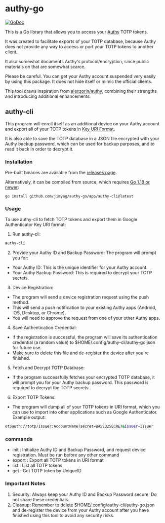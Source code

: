 # authy-go

[![GoDoc](https://godoc.org/github.com/jimyag/authy-go?status.svg)](https://godoc.org/github.com/jimyag/authy-go)

This is a Go library that allows you to access your [Authy](https://authy.com) TOTP tokens.

It was created to facilitate exports of your TOTP database, because Authy does not provide any way to access or port your TOTP tokens to another client.

It also somewhat documents Authy's protocol/encryption, since public materials on that are somewhat scarce.

Please be careful. You can get your Authy account suspended very easily by using this package. It does not hide itself or mimic the official clients.

This tool draws inspiration from [alexzorin/authy](https://github.com/alexzorin/authy), combining their strengths and introducing additional enhancements.

## authy-cli

This program will enroll itself as an additional device on your Authy account and export all of your TOTP tokens in [Key URI Format](https://github.com/google/google-authenticator/wiki/Key-Uri-Format).

It is also able to save the TOTP database in a JSON file encrypted with your Authy backup password, which can be used for backup purposes, and to read it back in order to decrypt it.

### Installation

Pre-built binaries are available from the [releases page](https://github.com/jimyag/authy-go/releases).

Alternatively, it can be compiled from source, which requires [Go 1.18 or newer](https://golang.org/doc/install):

```shell
go install github.com/jimyag/authy-go/app/authy-cli@latest
```

### Usage

To use authy-cli to fetch TOTP tokens and export them in Google Authenticator Key URI format:

1. Run authy-cli:

```bash
authy-cli
```

2. Provide your Authy ID and Backup Password:
The program will prompt you for:

- Your Authy ID: This is the unique identifier for your Authy account.
- Your Authy Backup Password: This is required to decrypt your TOTP secrets.

3. Device Registration:

- The program will send a device registration request using the push method.
- This will send a push notification to your existing Authy apps (Android, iOS, Desktop, or Chrome).
- You will need to approve the request from one of your other Authy apps.

4. Save Authentication Credential:

- If the registration is successful, the program will save its authentication credential (a random value) to $HOME/.config/authy-cli/authy-go.json for future use.
- Make sure to delete this file and de-register the device after you're finished.

5. Fetch and Decrypt TOTP Database:

- If the program successfully fetches your encrypted TOTP database, it will prompt you for your Authy backup password.
This password is required to decrypt the TOTP secrets.

6. Export TOTP Tokens:

- The program will dump all of your TOTP tokens in URI format, which you can use to import into other applications such as Google Authenticator.
Example output:

```bash
otpauth://totp/Issuer:AccountName?secret=BASE32SECRET&issuer=Issuer
```

### commands

- init : Initialize Authy ID and Backup Password, and request device registration. Must be run before any other command
- export : Export all TOTP tokens in URI format
- list : List all TOTP tokens
- get : Get TOTP token by UniqueID

### Important Notes

1. Security: Always keep your Authy ID and Backup Password secure. Do not share these credentials.
2. Cleanup: Remember to delete $HOME/.config/authy-cli/authy-go.json and de-register the device from your Authy account after you have finished using this tool to avoid any security risks.
